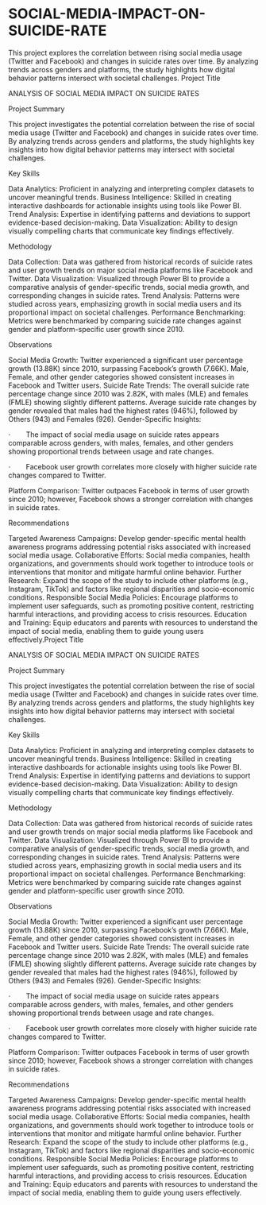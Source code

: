 # SOCIAL-MEDIA-IMPACT-ON-SUICIDE-RATE
This project explores the correlation between rising social media usage (Twitter and Facebook) and changes in suicide rates over time. By analyzing trends across genders and platforms, the study highlights how digital behavior patterns intersect with societal challenges.
Project Title

ANALYSIS OF SOCIAL MEDIA IMPACT ON SUICIDE RATES

Project Summary

This project investigates the potential correlation between the rise of social media usage (Twitter and Facebook) and changes in suicide rates over time. By analyzing trends across genders and platforms, the study highlights key insights into how digital behavior patterns may intersect with societal challenges.

Key Skills

Data Analytics: Proficient in analyzing and interpreting complex datasets to uncover meaningful trends.
Business Intelligence: Skilled in creating interactive dashboards for actionable insights using tools like Power BI.
Trend Analysis: Expertise in identifying patterns and deviations to support evidence-based decision-making.
Data Visualization: Ability to design visually compelling charts that communicate key findings effectively.

Methodology

Data Collection:
Data was gathered from historical records of suicide rates and user growth trends on major social media platforms like Facebook and Twitter.
Data Visualization:
Visualized through Power BI to provide a comparative analysis of gender-specific trends, social media growth, and corresponding changes in suicide rates.
Trend Analysis:
Patterns were studied across years, emphasizing growth in social media users and its proportional impact on societal challenges.
Performance Benchmarking:
Metrics were benchmarked by comparing suicide rate changes against gender and platform-specific user growth since 2010.

Observations

Social Media Growth:
Twitter experienced a significant user percentage growth (13.88K) since 2010, surpassing Facebook’s growth (7.66K).
Male, Female, and other gender categories showed consistent increases in Facebook and Twitter users.
Suicide Rate Trends:
The overall suicide rate percentage change since 2010 was 2.82K, with males (MLE) and females (FMLE) showing slightly different patterns.
Average suicide rate changes by gender revealed that males had the highest rates (946%), followed by Others (943) and Females (926).
Gender-Specific Insights:

·        The impact of social media usage on suicide rates appears comparable across genders, with males, females, and other genders showing proportional trends between usage and rate changes.

·        Facebook user growth correlates more closely with higher suicide rate changes compared to Twitter.

Platform Comparison:
Twitter outpaces Facebook in terms of user growth since 2010; however, Facebook shows a stronger correlation with changes in suicide rates.

Recommendations

Targeted Awareness Campaigns:
Develop gender-specific mental health awareness programs addressing potential risks associated with increased social media usage.
Collaborative Efforts:
Social media companies, health organizations, and governments should work together to introduce tools or interventions that monitor and mitigate harmful online behavior.
Further Research:
Expand the scope of the study to include other platforms (e.g., Instagram, TikTok) and factors like regional disparities and socio-economic conditions.
Responsible Social Media Policies:
Encourage platforms to implement user safeguards, such as promoting positive content, restricting harmful interactions, and providing access to crisis resources.
Education and Training:
Equip educators and parents with resources to understand the impact of social media, enabling them to guide young users effectively.Project Title

ANALYSIS OF SOCIAL MEDIA IMPACT ON SUICIDE RATES

Project Summary

This project investigates the potential correlation between the rise of social media usage (Twitter and Facebook) and changes in suicide rates over time. By analyzing trends across genders and platforms, the study highlights key insights into how digital behavior patterns may intersect with societal challenges.

Key Skills

Data Analytics: Proficient in analyzing and interpreting complex datasets to uncover meaningful trends.
Business Intelligence: Skilled in creating interactive dashboards for actionable insights using tools like Power BI.
Trend Analysis: Expertise in identifying patterns and deviations to support evidence-based decision-making.
Data Visualization: Ability to design visually compelling charts that communicate key findings effectively.

Methodology

Data Collection:
Data was gathered from historical records of suicide rates and user growth trends on major social media platforms like Facebook and Twitter.
Data Visualization:
Visualized through Power BI to provide a comparative analysis of gender-specific trends, social media growth, and corresponding changes in suicide rates.
Trend Analysis:
Patterns were studied across years, emphasizing growth in social media users and its proportional impact on societal challenges.
Performance Benchmarking:
Metrics were benchmarked by comparing suicide rate changes against gender and platform-specific user growth since 2010.

Observations

Social Media Growth:
Twitter experienced a significant user percentage growth (13.88K) since 2010, surpassing Facebook’s growth (7.66K).
Male, Female, and other gender categories showed consistent increases in Facebook and Twitter users.
Suicide Rate Trends:
The overall suicide rate percentage change since 2010 was 2.82K, with males (MLE) and females (FMLE) showing slightly different patterns.
Average suicide rate changes by gender revealed that males had the highest rates (946%), followed by Others (943) and Females (926).
Gender-Specific Insights:

·        The impact of social media usage on suicide rates appears comparable across genders, with males, females, and other genders showing proportional trends between usage and rate changes.

·        Facebook user growth correlates more closely with higher suicide rate changes compared to Twitter.

Platform Comparison:
Twitter outpaces Facebook in terms of user growth since 2010; however, Facebook shows a stronger correlation with changes in suicide rates.

Recommendations

Targeted Awareness Campaigns:
Develop gender-specific mental health awareness programs addressing potential risks associated with increased social media usage.
Collaborative Efforts:
Social media companies, health organizations, and governments should work together to introduce tools or interventions that monitor and mitigate harmful online behavior.
Further Research:
Expand the scope of the study to include other platforms (e.g., Instagram, TikTok) and factors like regional disparities and socio-economic conditions.
Responsible Social Media Policies:
Encourage platforms to implement user safeguards, such as promoting positive content, restricting harmful interactions, and providing access to crisis resources.
Education and Training:
Equip educators and parents with resources to understand the impact of social media, enabling them to guide young users effectively.
